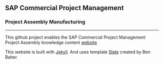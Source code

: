 ## SAP Commercial Project Management

### Project Assembly Manufacturing

* * *

This github project enables the SAP Commercial Project Management Project Assembly knowledge content [website](https://ketchpartners.github.io/sapcommercialprojects)

This website is built with [Jekyll](https://jekyllrb.com/).
And uses template [Slate](https://pages-themes.github.io/slate/) created by Ben Balter.
